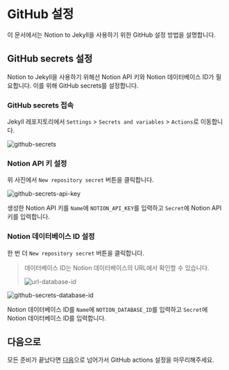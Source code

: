 # GitHub 설정

이 문서에서는 Notion to Jekyll을 사용하기 위한 GitHub 설정 방법을 설명합니다.

## GitHub secrets 설정

Notion to Jekyll을 사용하기 위해선 Notion API 키와 Notion 데이터베이스 ID가 필요합니다. 이를 위해 GitHub secrets를 설정합니다.

### GitHub secrets 접속

Jekyll 레포지토리에서 `Settings` > `Secrets and variables` > `Actions`로 이동합니다.

![github-secrets](https://github.com/whatasame/notion-to-jekyll/assets/97666463/4be3964d-fb65-4808-b4cd-0e4937dc9e62)

### Notion API 키 설정

위 사진에서 `New repository secret` 버튼을 클릭합니다.

![github-secrets-api-key](https://github.com/whatasame/notion-to-jekyll/assets/97666463/4d1d5510-604b-4cde-9d25-bf19c3198cbb)

생성한 Notion API 키를 `Name`에 `NOTION_API_KEY`를 입력하고 `Secret`에 Notion API 키를 입력합니다.

### Notion 데이터베이스 ID 설정

한 번 더 `New repository secret` 버튼을 클릭합니다.

> 데이터베이스 ID는 Notion 데이터베이스의 URL에서 확인할 수 있습니다.
>
> ![url-database-id](https://github.com/whatasame/notion-to-jekyll/assets/97666463/f1f1229b-5caa-487a-b1ab-7a99a2059ee5)


![github-secrets-database-id](https://github.com/whatasame/notion-to-jekyll/assets/97666463/f8890c34-dfaf-45ad-8c6c-8a0c92c91b64)

Notion 데이터베이스 ID를 `Name`에 `NOTION_DATABASE_ID`를 입력하고 `Secret`에 Notion 데이터베이스 ID를 입력합니다.

## 다음으로

모든 준비가 끝났다면 [다음](./README.md#github-action-설정)으로 넘어가서 GitHub actions 설정을 마무리해주세요.
